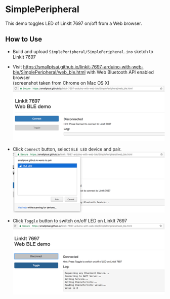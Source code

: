 # SimplePeripheral

This demo toggles LED of LinkIt 7697 on/off from a Web browser.

## How to Use

* Build and upload `SimplePeripheral/SimplePeripheral.ino` sketch to LinkIt 7697
* Visit https://smallptsai.github.io/linkit-7697-arduino-with-web-ble/SimplePeripheral/web_ble.html with Web Bluetooth API enabled browser <br>(screenshot taken from Chrome on Mac OS X)
  ![1](images/1.png)
  
* Click `Connect` button, select `BLE LED` device and pair.
  ![2](images/2.png)
  
* Click `Toggle` button to switch on/off LED on LinkIt 7697
  ![3](images/3.png)

